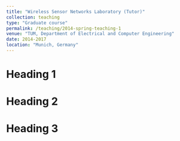 ```yaml
---
title: "Wireless Sensor Networks Laboratory (Tutor)"
collection: teaching
type: "Graduate course"
permalink: /teaching/2014-spring-teaching-1
venue: "TUM, Department of Electrical and Computer Engineering"
date: 2014-2017
location: "Munich, Germany"
---
```


Heading 1
======

Heading 2
======

Heading 3
======
